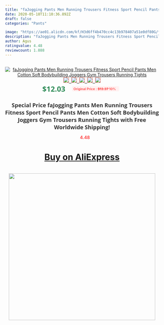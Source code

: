 ```yaml
---
title: "faJogging Pants Men Running Trousers Fitness Sport Pencil Pants Men Cotton Soft Bodybuilding Joggers Gym Trousers Running Tights"
date: 2020-05-18T11:10:36.892Z
draft: false
categories: "Pants"

image: "https://ae01.alicdn.com/kf/H3d6ff4b470cc4c13b978407a51e0df80G/faJogging-Pants-Men-Running-Trousers-Fitness-Sport-Pencil-Pants-Men-Cotton-Soft-Bodybuilding-Joggers-Gym-Trousers.jpg"
description: "faJogging Pants Men Running Trousers Fitness Sport Pencil Pants Men Cotton Soft Bodybuilding Joggers Gym Trousers Running Tights"
author: Agus
ratingvalue: 4.48
reviewcount: 1.888
---
```

<br>
<div style="text-align: center;">
<a href="https://s.click.aliexpress.com/e/_AbLOf3" target="_blank" rel="nofollow noopener noreferrer"><img alt="faJogging Pants Men Running Trousers Fitness Sport Pencil Pants Men Cotton Soft Bodybuilding Joggers Gym Trousers Running Tights" class="magnifier-image" src="https://ae01.alicdn.com/kf/H3d6ff4b470cc4c13b978407a51e0df80G/faJogging-Pants-Men-Running-Trousers-Fitness-Sport-Pencil-Pants-Men-Cotton-Soft-Bodybuilding-Joggers-Gym-Trousers.jpg_640x640.jpg">
<br>
<img style="border:1px solid salmon" src="https://ae01.alicdn.com/kf/H3d6ff4b470cc4c13b978407a51e0df80G/faJogging-Pants-Men-Running-Trousers-Fitness-Sport-Pencil-Pants-Men-Cotton-Soft-Bodybuilding-Joggers-Gym-Trousers.jpg_120x120.jpg">&nbsp;&nbsp;<img style="border:1px solid salmon" src="https://ae01.alicdn.com/kf/Hc69687ccfa864b5989f64aefb6c877c6B/faJogging-Pants-Men-Running-Trousers-Fitness-Sport-Pencil-Pants-Men-Cotton-Soft-Bodybuilding-Joggers-Gym-Trousers.jpg_120x120.jpg">&nbsp;&nbsp;<img style="border:1px solid salmon" src="https://ae01.alicdn.com/kf/Hc3e993b080b744d38d8eb8fe6f78e3d59/faJogging-Pants-Men-Running-Trousers-Fitness-Sport-Pencil-Pants-Men-Cotton-Soft-Bodybuilding-Joggers-Gym-Trousers.jpg_120x120.jpg">&nbsp;&nbsp;<img style="border:1px solid salmon" src="https://ae01.alicdn.com/kf/H0c7505ac71e54325a851fd86bf4ab589w/faJogging-Pants-Men-Running-Trousers-Fitness-Sport-Pencil-Pants-Men-Cotton-Soft-Bodybuilding-Joggers-Gym-Trousers.jpg_120x120.jpg">&nbsp;&nbsp;<img style="border:1px solid salmon" src="https://ae01.alicdn.com/kf/Hdb55cc03f4fb4a23ae83d025fb42c3338/faJogging-Pants-Men-Running-Trousers-Fitness-Sport-Pencil-Pants-Men-Cotton-Soft-Bodybuilding-Joggers-Gym-Trousers.jpg_120x120.jpg"></a></div><br0>
<div style="text-align: center;"><span style="background-color: white; border: 0px; box-sizing: border-box; color: seagreen; display: inline-block; font-family: &quot;open sans&quot; , &quot;arial&quot; , &quot;helvetica&quot; , sans-serif , &quot;heiti&quot;; font-size: 24px; font-stretch: inherit; font-weight: 700; line-height: inherit; margin: 0px 10px 0px 0px; padding: 0px; vertical-align: middle;">$12.03 </span>
<span style="background: rgb(255 , 241 , 241); border-radius: 3px; border: 0px; box-sizing: border-box; color: #ff4747; display: inline-block; font-family: inherit; font-size: 12px; font-stretch: inherit; font-style: inherit; font-variant: inherit; font-weight: 600; line-height: inherit; margin: 0px; padding: 2px 5px; transform: scale(0.9); vertical-align: middle;">Original Price : <b style="text-decoration: line-through;">$13.37 </b> 10%&nbsp;&nbsp;</span></div>
<h1 style="color: #333333; display: inline-block; font-family: &quot;open sans&quot; , &quot;arial&quot; , &quot;helvetica&quot; , sans-serif , &quot;heiti&quot;; font-size: 18px; font-stretch: inherit; font-weight: 700; text-align: center;">Special Price faJogging Pants Men Running Trousers Fitness Sport Pencil Pants Men Cotton Soft Bodybuilding Joggers Gym Trousers Running Tights with Free Worldwide Shipping!</h1>
<div style="color: #ff4747; text-align: center;">
<img src="https://4.bp.blogspot.com/-M0ZcTcb-5uY/XleCXlxnR4I/AAAAAAAAAEc/OrjgMkXV1oMQFaCRZj5HQwOCBcu3w1FegCPcBGAYYCw/s1600/star.png" style="height: 15px;">&nbsp;<b>4.48</b></div>
<div class="button_cont" align="center"><a class="buynow_a" href="https://s.click.aliexpress.com/e/_AbLOf3" target="_blank" rel="nofollow noopener noreferrer"><H1>Buy on AliExpress</H1></a></div><br>
<div class="separator" style="clear: both; text-align: center;">
<img src="https://lh3.googleusercontent.com/-pTy5HemUv9M/XlePHvY0dAI/AAAAAAAAAE4/0nX5iRUoIWY8eMW9Dpxeirr157OZliDIgCLcBGAsYHQ/s1600/badge.gif" width="480">
</div>

